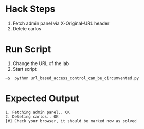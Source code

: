 # Hack Steps

1. Fetch admin panel via X-Original-URL header
2. Delete carlos

# Run Script

1. Change the URL of the lab
2. Start script

```
~$  python url_based_access_control_can_be_circumvented.py
```

# Expected Output

```
1. Fetching admin panel.. OK
2. Deleting carlos.. OK
[#] Check your browser, it should be marked now as solved
```
